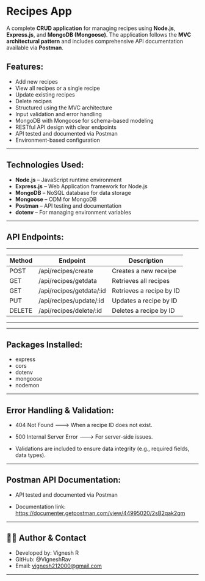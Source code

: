 # Recipes App

A complete **CRUD application** for managing recipes using **Node.js**, **Express.js**, and **MongoDB (Mongoose)**. The application follows the **MVC architectural pattern** and includes comprehensive API documentation available via **Postman**.

## Features:

- Add new recipes
- View all recipes or a single recipe
- Update existing recipes
- Delete recipes
- Structured using the MVC architecture
- Input validation and error handling
- MongoDB with Mongoose for schema-based modeling
- RESTful API design with clear endpoints
- API tested and documented via Postman
- Environment-based configuration

---

## Technologies Used:

- **Node.js** – JavaScript runtime environment
- **Express.js** – Web Application framework for Node.js
- **MongoDB** – NoSQL database for data storage
- **Mongoose** – ODM for MongoDB
- **Postman** – API testing and documentation
- **dotenv** – For managing environment variables

---

## API Endpoints:
--------------------------------------------------------------------
| **Method** |     **Endpoint**         |    **Description**       |
|------------|--------------------------|--------------------------|
| POST       | /api/recipes/create      | Creates a new receipe    |
| GET        | /api/recipes/getdata     | Retrieves all recipes    |
| GET        | /api/recipes/getdata/:id | Retrieves a recipe by ID |
| PUT        | /api/recipes/update/:id  | Updates a recipe by ID   |
| DELETE     | /api/recipes/delete/:id  | Deletes a recipe by ID   |
--------------------------------------------------------------------
---

## Packages Installed:
- express
- cors
- dotenv
- mongoose
- nodemon

---

## Error Handling & Validation:

- 404 Not Found --–> When a recipe ID does not exist.

- 500 Internal Server Error --–> For server-side issues.

- Validations are included to ensure data integrity (e.g., required fields, data types).

---

## Postman API Documentation:
- API tested and documented via Postman

- Documentation link: https://documenter.getpostman.com/view/44995020/2sB2qak2qm

---

## 🙋‍♂️ Author & Contact
- Developed by: Vignesh R
- GitHub: @VigneshRav
- Email: vignesh212000@gmail.com

---